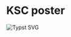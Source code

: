 # KSC poster

![Typst SVG](https://gist.githubusercontent.com/yhs0602/232e43e34ab57b5e58313db1efcf71fe/raw/ksc_poster.svg)
